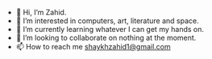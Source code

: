 - 👋 Hi, I’m Zahid.
- 👀 I’m interested in computers, art, literature and space.
- 🌱 I’m currently learning whatever I can get my hands on.
- 💞️ I’m looking to collaborate on nothing at the moment.
- 📫 How to reach me shaykhzahid1@gmail.com

<!---
sheikhzahid/sheikhzahid is a ✨ special ✨ repository because its `README.md` (this file) appears on your GitHub profile.
You can click the Preview link to take a look at your changes.
--->
